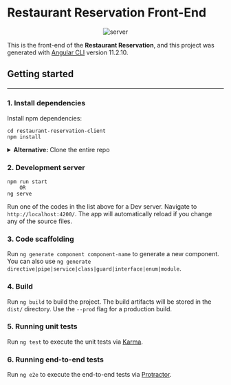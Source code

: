 # Restaurant Reservation Front-End

<p align="center">
<img alt="server" src="https://lh3.googleusercontent.com/3i5fo6Vn-9q91qeEy7RrSOk6ZRvwFNivxH20-oxaDc_VyW0i-M_w9tVlSWVIPPIxjXkO1mt8fo9PFBlOdTzj9mPDDGIsvbwy1FHm8TR_ef0_z8hGyT5vZjTWArTxGlms6WIrNHza=w2400">
</p>

This is the front-end of the **Restaurant Reservation**, and this project was generated with [Angular CLI](https://github.com/angular/angular-cli) version 11.2.10.

## Getting started <hr>

### 1. Install dependencies

Install npm dependencies:

```
cd restaurant-reservation-client
npm install
```

<details><summary><strong>Alternative:</strong> Clone the entire repo</summary>

Clone this repository:

```
git clone https://github.com/shevanfernando/restaurant-reservation.git
```

Install npm dependencies:

```
cd restaurant-reservation/restaurant-reservation-client
npm install
```

</details>

### 2. Development server

```
npm run start
    OR
ng serve
```

Run one of the codes in the list above for a Dev server. Navigate to `http://localhost:4200/`. The app will automatically reload if you change any of the source files.

### 3. Code scaffolding

Run `ng generate component component-name` to generate a new component. You can also use `ng generate directive|pipe|service|class|guard|interface|enum|module`.

### 4. Build

Run `ng build` to build the project. The build artifacts will be stored in the `dist/` directory. Use the `--prod` flag for a production build.

### 5. Running unit tests

Run `ng test` to execute the unit tests via [Karma](https://karma-runner.github.io).

### 6. Running end-to-end tests

Run `ng e2e` to execute the end-to-end tests via [Protractor](http://www.protractortest.org/).
